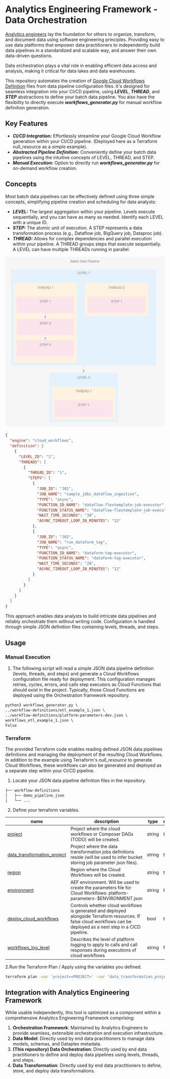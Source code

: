 # Analytics Engineering Framework - Data Orchestration
[Analytics engineers](https://www.getdbt.com/what-is-analytics-engineering) lay the foundation for others to organize, transform, and document data using software engineering principles. Providing easy to use data platforms that empower data practitioners to independently build data pipelines in a standardized and scalable way, and answer their own data-driven questions.

Data orchestration plays a vital role in enabling efficient data access and analysis, making it critical for data lakes and data warehouses.

This repository automates the creation of [Google Cloud Workflows Definition](https://cloud.google.com/workflows/docs/reference/syntax) files from data pipeline configuration files. 
It's designed for seamless integration into your CI/CD pipeline, using ***LEVEL***, ***THREAD***, and ***STEP*** abstractions to define your batch data pipeline. 
You also have the flexibility to directly execute ***workflows_generator.py*** for manual workflow definition generation.

## Key Features
- ***CI/CD Integration:***  Effortlessly streamline your Google Cloud Workflow generation within your CI/CD pipeline. (Deployed here as a Terraform null_resource as a simple example).
- ***Abstracted Pipeline Definition:*** Conveniently define your batch data pipelines using the intuitive concepts of LEVEL, THREAD, and STEP.
- ***Manual Execution:*** Option to directly run ***workflows_generator.py*** for on-demand workflow creation.

##  Concepts
Most batch data pipelines can be effectively defined using three simple concepts, simplifying  pipeline creation and scheduling for data analysts:
- ***LEVEL:*** The largest aggregation within your pipeline. Levels execute sequentially, and you can have as many as needed. Identify each LEVEL with a unique ID.
- ***STEP:*** The atomic unit of execution. A STEP represents a data transformation process (e.g., Dataflow job, BigQuery job, Dataproc job).
- ***THREAD:*** Allows for complex dependencies and parallel execution within your pipeline. A THREAD groups steps that execute sequentially.  A LEVEL can have multiple THREADs running in parallel.

![level-thread-step.png](level-thread-step.png)

```json
{
  "engine": "cloud_workflows",
  "definition": [
    {
      "LEVEL_ID": "1",
      "THREADS": [
        {
          "THREAD_ID": "1",
          "STEPS": [
            {
              "JOB_ID": "J01",
              "JOB_NAME": "sample_jdbc_dataflow_ingestion",
              "TYPE": "async",
              "FUNCTION_ID_NAME": "dataflow-flextemplate-job-executor",
              "FUNCTION_STATUS_NAME": "dataflow-flextemplate-job-executor",
              "WAIT_TIME_SECONDS": "30",
              "ASYNC_TIMEOUT_LOOP_IN_MINUTES": "12"
            },
            {
              "JOB_ID": "J02",
              "JOB_NAME": "run_dataform_tag",
              "TYPE": "async",
              "FUNCTION_ID_NAME": "dataform-tag-executor",
              "FUNCTION_STATUS_NAME": "dataform-tag-executor",
              "WAIT_TIME_SECONDS": "20",
              "ASYNC_TIMEOUT_LOOP_IN_MINUTES": "12"
            }
          ]
        }
      ]
    }
  ]
}
```

This approach enables data analysts to build intricate data pipelines and reliably orchestrate them without writing  code. Configuration is handled through simple JSON definition files containing levels, threads, and steps.
## Usage
### Manual Execution
1. The following script will read a simple JSON data pipeline definition (levels, threads, and steps) and generate a Cloud Workflows configuration file ready for deployment. This configuration manages retries, cycles, errors, and calls step executors as Cloud Functions that should exist in the project. Typically, those Cloud Functions are deployed using the Orchestration framework repository.
```shell
python3 workflows_generator.py \
../workflow-definitions/etl_example_1.json \
../workflow-definitions/platform-parameters-dev.json \
workflows_etl_example_1.json \
False
```
### Terraform
The provided Terraform code enables reading defined JSON data pipelines definitions and managing the deployment of the resulting Cloud Workflows. In addition to the example using Terraform's *null_resource* to generate Cloud Workflows, these workflows can also be generated and deployed as a separate step within your CI/CD pipeline.
1. Locate your JSON data pipeline definition files in the repository.
```
├── workflow-definitions
│   ├── demo_pipeline.json
│   └── ...
```
2. Define your terraform variables.
<!-- BEGIN TFDTFOC -->
| name                                     | description                                                                                                                                                           | type        | required | default     |
|------------------------------------------|-----------------------------------------------------------------------------------------------------------------------------------------------------------------------|-------------|----------|-------------|
| [project](variables.tf#L16)             | Project where the cloud workflows or Composer DAGs (TODO) will be created.                                                                                            | string      | true     | -           |
| [data_transformation_project](variables.tf#L24) | Project where the data transformation jobs definitions reside (will be used to infer bucket storing job parameter json files).                                        | string      | true     | -           |
| [region](variables.tf#L32)              | Region where the Cloud Workflows will be created.                                                                                                                     | string      | true     | -           |
| [environment](variables.tf#L40)         | AEF environment. Will be used to create the parameters file for Cloud Workflows: platform-parameters-$ENVIRONMENT.json                                                | string      | true     | -           |
| [deploy_cloud_workflows](variables.tf#L48) | Controls whether cloud workflows is generated and deployed alongside Terraform resources. If false cloud workflows can be deployed as a next step in a CICD pipeline. | bool        | true     | -           |
| [workflows_log_level](variables.tf#L56) | Describes the level of platform logging to apply to calls and call responses during executions of cloud workflows                                                     | string      | false    | LOG_ERRORS_ONLY |
<!-- END TFDOC -->

2.Run the Terraform Plan / Apply using the variables you defined.
```bash
terraform plan -var 'project=<PROJECT>' -var 'data_transformation_project=<PROJECT>' -var 'environment=dev' -var 'region=<REGION>' -var 'deploy_cloud_workflows=true' 
```

## Integration with Analytics Engineering Framework

While usable independently, this tool is optimized as a component within a comprehensive Analytics Engineering Framework comprising:

1. **Orchestration Framework**: Maintained by Analytics Engineers to provide seamless, extensible orchestration and execution infrastructure.
1. **Data Model**: Directly used by end data practitioners to manage data models, schemas, and Dataplex metadata.
1. **(This repository) Data Orchestration**: Directly used by end data practitioners to define and deploy data pipelines using levels, threads, and steps.
1. **Data Transformation**: Directly used by end data practitioners to define, store, and deploy data transformations.
